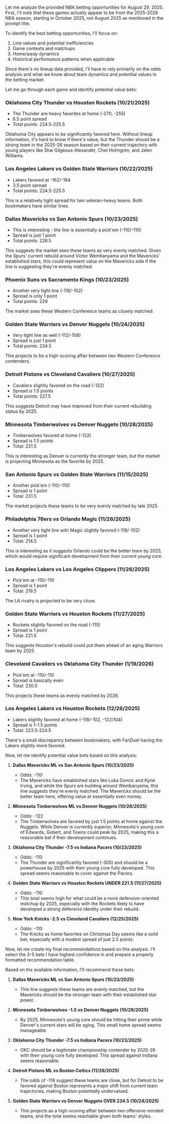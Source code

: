 Let me analyze the provided NBA betting opportunities for August 29, 2025. First, I'll note that these games actually appear to be from the 2025-2026 NBA season, starting in October 2025, not August 2025 as mentioned in the prompt title.

To identify the best betting opportunities, I'll focus on:
1. Line values and potential inefficiencies 
2. Game contexts and matchups
3. Home/away dynamics
4. Historical performance patterns when applicable

Since there's no lineup data provided, I'll have to rely primarily on the odds analysis and what we know about team dynamics and potential values in the betting market.

Let me go through each game and identify potential value bets:

### Oklahoma City Thunder vs Houston Rockets (10/21/2025)
- The Thunder are heavy favorites at home (-270, -255)
- 6.5 point spread
- Total points: 224.5-225.5

Oklahoma City appears to be significantly favored here. Without lineup information, it's hard to know if there's value, but the Thunder should be a strong team in the 2025-26 season based on their current trajectory with young players like Shai Gilgeous-Alexander, Chet Holmgren, and Jalen Williams.

### Los Angeles Lakers vs Golden State Warriors (10/22/2025)
- Lakers favored at -162/-164
- 3.5 point spread
- Total points: 224.5-225.5

This is a relatively tight spread for two veteran-heavy teams. Both bookmakers have similar lines.

### Dallas Mavericks vs San Antonio Spurs (10/23/2025)
- This is interesting - the line is essentially a pick'em (-110/-110)
- Spread is just 1 point
- Total points: 226.5

This suggests the market sees these teams as very evenly matched. Given the Spurs' current rebuild around Victor Wembanyama and the Mavericks' established stars, this could represent value on the Mavericks side if the line is suggesting they're evenly matched.

### Phoenix Suns vs Sacramento Kings (10/23/2025)
- Another very tight line (-118/-102)
- Spread is only 1 point
- Total points: 229

The market sees these Western Conference teams as closely matched.

### Golden State Warriors vs Denver Nuggets (10/24/2025)
- Very tight line as well (-112/-108)
- Spread is just 1 point
- Total points: 234.5

This projects to be a high-scoring affair between two Western Conference contenders.

### Detroit Pistons vs Cleveland Cavaliers (10/27/2025)
- Cavaliers slightly favored on the road (-122)
- Spread is 1.5 points
- Total points: 227.5

This suggests Detroit may have improved from their current rebuilding status by 2025.

### Minnesota Timberwolves vs Denver Nuggets (10/28/2025)
- Timberwolves favored at home (-122)
- Spread is 1.5 points
- Total: 221.5

This is interesting as Denver is currently the stronger team, but the market is projecting Minnesota as the favorite by 2025.

### San Antonio Spurs vs Golden State Warriors (11/15/2025)
- Another pick'em (-110/-110)
- Spread is 1 point
- Total: 231.5

The market projects these teams to be very evenly matched by late 2025.

### Philadelphia 76ers vs Orlando Magic (11/26/2025)
- Another very tight line with Magic slightly favored (-118/-102)
- Spread is 1 point
- Total: 214.5

This is interesting as it suggests Orlando could be the better team by 2025, which would require significant development from their current young core.

### Los Angeles Lakers vs Los Angeles Clippers (11/26/2025)
- Pick'em at -110/-110
- Spread is 1 point
- Total: 219.5

The LA rivalry is projected to be very close.

### Golden State Warriors vs Houston Rockets (11/27/2025)
- Rockets slightly favored on the road (-115)
- Spread is 1 point
- Total: 221.5

This suggests Houston's rebuild could put them ahead of an aging Warriors team by 2025.

### Cleveland Cavaliers vs Oklahoma City Thunder (1/19/2026)
- Pick'em at -110/-110
- Spread is basically even
- Total: 230.5

This projects these teams as evenly matched by 2026.

### Los Angeles Lakers vs Houston Rockets (12/26/2025)
- Lakers slightly favored at home (-118/-102, -122/104)
- Spread is 1-1.5 points
- Total: 223.5-224.5

There's a small discrepancy between bookmakers, with FanDuel having the Lakers slightly more favored.

Now, let me identify potential value bets based on this analysis:

1. **Dallas Mavericks ML vs San Antonio Spurs (10/23/2025)**
   - Odds: -110
   - The Mavericks have established stars like Luka Doncic and Kyrie Irving, and while the Spurs are building around Wembanyama, this line suggests they're evenly matched. The Mavericks should be the better team here, offering value at essentially even money.

2. **Minnesota Timberwolves ML vs Denver Nuggets (10/28/2025)**
   - Odds: -122
   - The Timberwolves are favored by just 1.5 points at home against the Nuggets. While Denver is currently superior, Minnesota's young core of Edwards, Gobert, and Towns could peak by 2025, making this a reasonable bet if their development continues.

3. **Oklahoma City Thunder -7.5 vs Indiana Pacers (10/23/2025)**
   - Odds: -110
   - The Thunder are significantly favored (-305) and should be a powerhouse by 2025 with their young core fully developed. This spread seems reasonable to cover against the Pacers.

4. **Golden State Warriors vs Houston Rockets UNDER 221.5 (11/27/2025)**
   - Odds: -110
   - This total seems high for what could be a more defensive-oriented matchup by 2025, especially with the Rockets likely to have developed a strong defensive identity under their rebuild.

5. **New York Knicks -2.5 vs Cleveland Cavaliers (12/25/2025)**
   - Odds: -110
   - The Knicks as home favorites on Christmas Day seems like a solid bet, especially with a modest spread of just 2.5 points.

Now, let me create my final recommendations based on this analysis. I'll select the 3-5 bets I have highest confidence in and prepare a properly formatted recommendation table.

Based on the available information, I'll recommend these bets:

1. **Dallas Mavericks ML vs San Antonio Spurs (10/23/2025)**
   - This line suggests these teams are evenly matched, but the Mavericks should be the stronger team with their established star power.

2. **Minnesota Timberwolves -1.5 vs Denver Nuggets (10/28/2025)**
   - By 2025, Minnesota's young core should be hitting their prime while Denver's current stars will be aging. This small home spread seems manageable.

3. **Oklahoma City Thunder -7.5 vs Indiana Pacers (10/23/2025)**
   - OKC should be a legitimate championship contender by 2025-26 with their young core fully developed. This spread against Indiana seems reasonable.

4. **Detroit Pistons ML vs Boston Celtics (11/26/2025)**
   - The odds of -118 suggest these teams are close, but for Detroit to be favored against Boston represents a major shift from current team trajectories, making Boston potentially undervalued.

5. **Golden State Warriors vs Denver Nuggets OVER 234.5 (10/24/2025)**
   - This projects as a high-scoring affair between two offensive-minded teams, and the total seems reachable given both teams' styles.